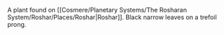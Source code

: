 A plant found on [[Cosmere/Planetary Systems/The Rosharan System/Roshar/Places/Roshar|Roshar]]. Black narrow leaves on a trefoil prong.